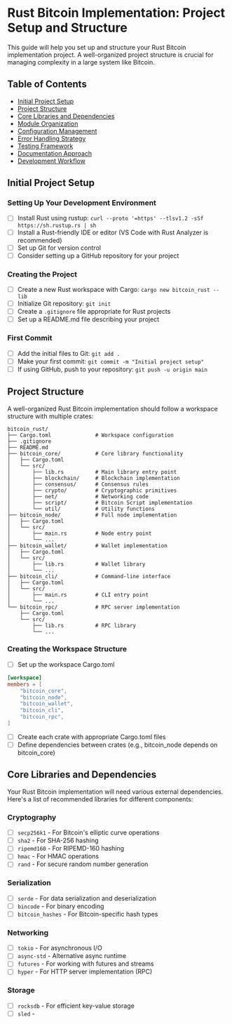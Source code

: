 # Rust Bitcoin Implementation: Project Setup and Structure

This guide will help you set up and structure your Rust Bitcoin implementation project. A well-organized project structure is crucial for managing complexity in a large system like Bitcoin.

## Table of Contents
- [Initial Project Setup](#initial-project-setup)
- [Project Structure](#project-structure)
- [Core Libraries and Dependencies](#core-libraries-and-dependencies)
- [Module Organization](#module-organization)
- [Configuration Management](#configuration-management)
- [Error Handling Strategy](#error-handling-strategy)
- [Testing Framework](#testing-framework)
- [Documentation Approach](#documentation-approach)
- [Development Workflow](#development-workflow)

## Initial Project Setup

### Setting Up Your Development Environment
- [ ] Install Rust using rustup: `curl --proto '=https' --tlsv1.2 -sSf https://sh.rustup.rs | sh`
- [ ] Install a Rust-friendly IDE or editor (VS Code with Rust Analyzer is recommended)
- [ ] Set up Git for version control
- [ ] Consider setting up a GitHub repository for your project

### Creating the Project
- [ ] Create a new Rust workspace with Cargo: `cargo new bitcoin_rust --lib`
- [ ] Initialize Git repository: `git init`
- [ ] Create a `.gitignore` file appropriate for Rust projects
- [ ] Set up a README.md file describing your project

### First Commit
- [ ] Add the initial files to Git: `git add .`
- [ ] Make your first commit: `git commit -m "Initial project setup"`
- [ ] If using GitHub, push to your repository: `git push -u origin main`

## Project Structure

A well-organized Rust Bitcoin implementation should follow a workspace structure with multiple crates:

```
bitcoin_rust/
├── Cargo.toml              # Workspace configuration
├── .gitignore
├── README.md
├── bitcoin_core/           # Core library functionality
│   ├── Cargo.toml
│   └── src/
│       ├── lib.rs          # Main library entry point
│       ├── blockchain/     # Blockchain implementation
│       ├── consensus/      # Consensus rules
│       ├── crypto/         # Cryptographic primitives
│       ├── net/            # Networking code
│       ├── script/         # Bitcoin Script implementation
│       └── util/           # Utility functions
├── bitcoin_node/           # Full node implementation
│   ├── Cargo.toml
│   └── src/
│       ├── main.rs         # Node entry point
│       └── ...
├── bitcoin_wallet/         # Wallet implementation
│   ├── Cargo.toml
│   └── src/
│       ├── lib.rs          # Wallet library
│       └── ...
├── bitcoin_cli/            # Command-line interface
│   ├── Cargo.toml
│   └── src/
│       ├── main.rs         # CLI entry point
│       └── ...
└── bitcoin_rpc/            # RPC server implementation
    ├── Cargo.toml
    └── src/
        ├── lib.rs          # RPC library
        └── ...
```

### Creating the Workspace Structure
- [ ] Set up the workspace Cargo.toml
```toml
[workspace]
members = [
    "bitcoin_core",
    "bitcoin_node",
    "bitcoin_wallet",
    "bitcoin_cli",
    "bitcoin_rpc",
]
```
- [ ] Create each crate with appropriate Cargo.toml files
- [ ] Define dependencies between crates (e.g., bitcoin_node depends on bitcoin_core)

## Core Libraries and Dependencies

Your Rust Bitcoin implementation will need various external dependencies. Here's a list of recommended libraries for different components:

### Cryptography
- [ ] `secp256k1` - For Bitcoin's elliptic curve operations
- [ ] `sha2` - For SHA-256 hashing
- [ ] `ripemd160` - For RIPEMD-160 hashing
- [ ] `hmac` - For HMAC operations
- [ ] `rand` - For secure random number generation

### Serialization
- [ ] `serde` - For data serialization and deserialization
- [ ] `bincode` - For binary encoding
- [ ] `bitcoin_hashes` - For Bitcoin-specific hash types

### Networking
- [ ] `tokio` - For asynchronous I/O
- [ ] `async-std` - Alternative async runtime
- [ ] `futures` - For working with futures and streams
- [ ] `hyper` - For HTTP server implementation (RPC)

### Storage
- [ ] `rocksdb` - For efficient key-value storage
- [ ] `sled` -